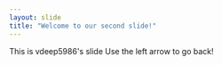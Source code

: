 ```yaml
---
layout: slide
title: "Welcome to our second slide!"
---
```

This is vdeep5986's slide
Use the left arrow to go back!